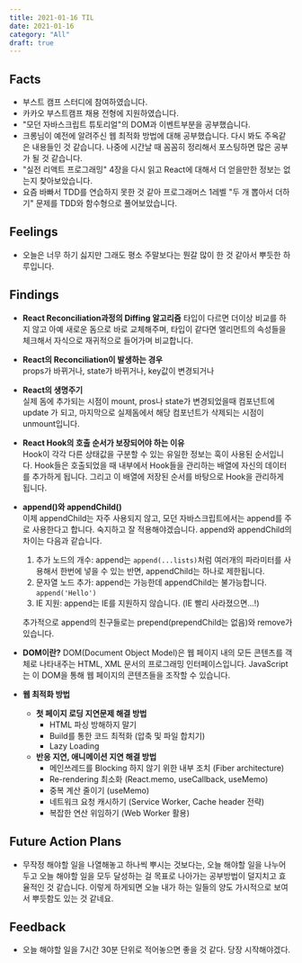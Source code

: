 ```yaml
---
title: 2021-01-16 TIL
date: 2021-01-16
category: "All"
draft: true
---
```


## Facts

- 부스트 캠프 스터디에 참여하였습니다.
- 카카오 부스트캠프 채용 전형에 지원하였습니다.
- "모던 자바스크립트 튜토리얼"의 DOM과 이벤트부분을 공부했습니다.
- 크롱님이 예전에 알려주신 웹 최적화 방법에 대해 공부했습니다. 다시 봐도 주옥같은 내용들인 것 같습니다. 나중에 시간날 때 꼼꼼히 정리해서 포스팅하면 많은 공부가 될 것 같습니다.
- "실전 리액트 프로그래밍" 4장을 다시 읽고 React에 대해서 더 얻을만한 정보는 없는지 찾아보았습니다.
- 요즘 바빠서 TDD를 연습하지 못한 것 같아 프로그래머스 1레벨 "두 개 뽑아서 더하기" 문제를 TDD와 함수형으로 풀어보았습니다.

## Feelings

- 오늘은 너무 하기 싫지만 그래도 평소 주말보다는 뭔갈 많이 한 것 같아서 뿌듯한 하루입니다.

## Findings

- **React Reconciliation과정의 Diffing 알고리즘**
  타입이 다르면 더이상 비교를 하지 않고 아예 새로운 돔으로 바로 교체해주며, 타입이 같다면 엘리먼트의 속성들을 체크해서 자식으로 재귀적으로 들어가며 비교합니다.

- **React의 Reconciliation이 발생하는 경우**  
  props가 바뀌거나, state가 바뀌거나, key값이 변경되거나

- **React의 생명주기**  
  실제 돔에 추가되는 시점이 mount, pros나 state가 변경되었을때 컴포넌트에 update 가 되고, 마지막으로 실제돔에서 해당 컴포넌트가 삭제되는 시점이 unmount입니다.

- **React Hook의 호출 순서가 보장되어야 하는 이유**  
  Hook이 각각 다른 상태값을 구분할 수 있는 유일한 정보는 훅이 사용된 순서입니다. Hook들은 호출되었을 때 내부에서 Hook들을 관리하는 배열에 자신의 데이터를 추가하게 됩니다. 그리고 이 배열에 저장된 순서를 바탕으로 Hook을 관리하게 됩니다.

- **append()와 appendChild()**  
  이제 appendChild는 자주 사용되지 않고, 모던 자바스크립트에서는 append를 주로 사용한다고 합니다. 숙지하고 잘 적용해야겠습니다. append와 appendChild의 차이는 다음과 같습니다.
  
  1. 추가 노드의 개수: append는 `append(...lists)`처럼 여러개의 파라미터를 사용해서 한번에 넣을 수 있는 반면, appendChild는 하나로 제한됩니다.
  2. 문자열 노드 추가: append는 가능한데 appendChild는 불가능합니다. `append('Hello')`
  3. IE 지원: append는 IE를 지원하지 않습니다. (IE 빨리 사라졌으면...!)
  
  추가적으로 append의 친구들로는 prepend(prependChild는 없음)와 remove가 있습니다.

- **DOM이란?**
  DOM(Document Object Model)은 웹 페이지 내의 모든 콘텐츠를 객체로 나타내주는 HTML, XML 문서의 프로그래밍 인터페이스입니다. JavaScript는 이 DOM을 통해 웹 페이지의 콘텐츠들을 조작할 수 있습니다.

- **웹 최적화 방법**  
  - **첫 페이지 로딩 지연문제 해결 방법**  
    - HTML 파싱 방해하지 말기
    - Build를 통한 코드 최적화 (압축 및 파일 합치기)
    - Lazy Loading
  - **반응 지연, 애니메이션 지연 해결 방법**
    - 메인쓰레드를 Blocking 하지 않기 위한 내부 조치 (Fiber architecture)
    - Re-rendering 최소화 (React.memo, useCallback, useMemo)
    - 중복 계산 줄이기 (useMemo)
    - 네트워크 요청 캐시하기 (Service Worker, Cache header 전략)
    - 복잡한 연산 위임하기 (Web Worker 활용)

## Future Action Plans

- 무작정 해야할 일을 나열해놓고 하나씩 뿌시는 것보다는, 오늘 해야할 일을 나누어두고 오늘 해야할 일을 모두 달성하는 걸 목표로 나아가는 공부방법이 덜지치고 효율적인 것 같습니다. 이렇게 하게되면 오늘 내가 하는 일들의 양도 가시적으로 보여서 뿌듯함도 있는 것 같네요.

## Feedback

- 오늘 해야할 일을 7시간 30분 단위로 적어놓으면 좋을 것 같다. 당장 시작해야겠다.
